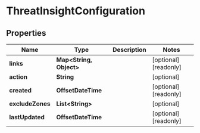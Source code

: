 

# ThreatInsightConfiguration


## Properties

| Name | Type | Description | Notes |
|------------ | ------------- | ------------- | -------------|
|**links** | **Map&lt;String, Object&gt;** |  |  [optional] [readonly] |
|**action** | **String** |  |  [optional] |
|**created** | **OffsetDateTime** |  |  [optional] [readonly] |
|**excludeZones** | **List&lt;String&gt;** |  |  [optional] |
|**lastUpdated** | **OffsetDateTime** |  |  [optional] [readonly] |




